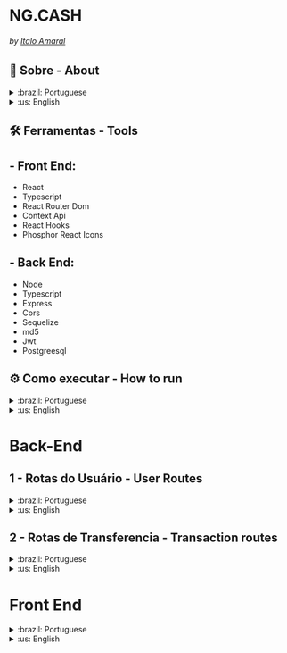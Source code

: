 # NG.CASH 
###### by _[Italo Amaral](https://www.linkedin.com/in/italo-rockenbach-594082132/)_


## 📃 Sobre - About
<details>
  <summary > :brazil: Portuguese </summary>
  <p>
    Estruturar uma aplicação web fullstack, dockerizada, cujo objetivo seja possibilitar que usuários da NG consigam realizar transferências internas entre si.
  </p>
</details>

<details>
  <summary > :us: English </summary>
  <p>
    Structuring a fullstack, dockerized web application, whose objective is to enable NG users to be able to perform internal transfers between themselves.
  </p>

  <p><strong>Note:</strong> the application is currently only in Brazilian Portuguese</p>
</details>

## 🛠️ Ferramentas - Tools

## - Front End:
  - React
  - Typescript
  - React Router Dom
  - Context Api
  - React Hooks
  - Phosphor React Icons
  
## - Back End:
  - Node
  - Typescript
  - Express
  - Cors
  - Sequelize
  - md5
  - Jwt
  - Postgreesql

## ⚙️ Como executar - How to run

<details>
  <summary>:brazil: Portuguese </summary>
Você precisa ter instalado as seguintes ferramentas: Git, Docker e Docker Compose

Será necessário que a porta 3000 e 3001 estejam disponíveis para a aplicação, Postgresql usará a porta 5432 e o PG Adming usará a 5050

1 - Clone o repositório em uma pasta de sua preferencia 
```
git@github.com:ItaloRAmaral/DesafioTecnico-NG.git
```
2 - Entre na pasta `app` e suba o dockercompose, todas as depêndencias serão automaticamente instaladas
```
npm run compose:up   // para subir a aplicação
npm run compose:down // para parar completamente a aplicação
```
3 - Após rodar o comando, aguarde um pouco que a aplicação irá ficar disponivel nas seguintes rotas:

  `- Front End: http://localhost:3000`

  `- Back End: http://localhost:3001`

<details>
  <summary> Observação</summary>
  <p> Caso algum container insita em ficar com o status unhealty, você pode ainda acessar a aplicação localmente, instalando as dependências, tanto no <code>/app/frontend</code> quanto no <code>/app/frontend</code></p>

  <p>E logo após a instalação das dependências, rode os comandos <code>npm start</code> no Front End e o comando <code>npm run dev</code> no back end</p>

</details>
</details>

<details>
  <summary>:us: English </summary>
You need to have the following tools installed: Git, Docker and Docker Compose

It will be necessary that the ports 3000 and 3001 are available for the application, Postgresql will use port 5432 and PG Adming will use 5050

1 - Clone the repository in a folder of your choice
```
git@github.com:ItaloRAmaral/DesafioTecnico-NG.git
```

2 - Enter the `app` folder and raise the dockercompose, all dependencies will be automatically installed
```
npm run compose:up   // to start the application
npm run compose:down // to stop the application completely
```

3 - After running the command, wait a while for the application to be available at the following routes:

  `- Front End: http://localhost:3000`

  `- Back End: http://localhost:3001`

<details>
  <summary>Note</summary>
  <p> If any container insists on staying with the unhealty status, you can still access the application locally, installing the dependencies, both in <code>/app/frontend</code> and in <code>/app/frontend</code></p>

  <p>And after installing the dependencies, run the <code>npm start</code> command on the Front End and the <code>npm run dev</code> command on the back end</p>
</details>
</details>


# Back-End

## 1 - Rotas do Usuário - User Routes

<details>
  <summary>:brazil: Portuguese </summary>

###  Login

| Método | Funcionalidade             | URL                              |
| ------ | -------------------------- | -------------------------------- |
| `POST` | Realiza o login do usuário | http://localhost:3001/user/login |

Nessa requisição `POST` é necessário informar o seguinte JSON:

```
{
  "username": "Nome do Usuário",
  "password": "senha_secreta"
}
```

Esta rota retorna o seguinte JSON:
```
{
	"token": 'token_ultra_secreto',
	"username": "Nome do Usuário"
}
```
### Register

| Método | Funcionalidade             | URL                                 |
| ------ | -------------------------- | ----------------------------------- |
| `POST` | Realiza o login do usuário | http://localhost:3001/user/register |

Nessa requisição `POST` é necessário informar o seguinte JSON:

```
{
  "username": "Nome do Usuário",
  "password": "senha_secreta"
}
```
Esta requisição retorna o seguinte JSON 
```
{
	"id": id do usuário,
	"username": "Nome do Usuário",
	"password": "senha_secreta",
	"accountId": o id da conta do usuário,
	"account": {
		"id": o id da conta do usuário,
		"balance": 100 // por padrão é colocado 100 reais de balance para todo novo usuário
	},
	"token": "token_ultra_secreto"
}
```


### Informações do usuário

| Método | Funcionalidade                                    | URL                                |
| ------ | ------------------------------------------------- | ---------------------------------- |
| `GET`  | Recupera as informações do usuário e da sua conta | http://localhost:3001/user/account |

É necesário o envio de um token válido atravéz do headers

Nessa requisição `GET` é retornada as seguintes informações

```
{
  "id": 1,
  "username": "Nome do Usuário",
  "accountId": 1,
  "account": {
    "balance": 100,
  }
}
```
</details>

<details>
  <summary>:us: English</summary>

###  Login

| Method | Functionality             | URL                              |
| ------ | -------------------------- | -------------------------------- |
| `POST` | Performs the user login | http://localhost:3001/user/login |

In this `POST` request it is necessary to inform the following
  
```
  {
    "username": "User Name",
    "password": "secret_password",
  }
```

This route returns the following JSON

```
{
	"token": 'secret_token',
	"username": "User Name",
}
```

### Register

| Method | Functionality             | URL                              |
| ------ | -------------------------- | -------------------------------- |
| `POST` | Register the new user | http://localhost:3001/user/register |

In this `POST` request it is necessary to inform the following

```
  {
    "username": "User Name",
    "password": "secret_password",
  }
```

This route returns the following JSON
```
{
	"id": User Id,
	"username": "User Name",
	"password": "user_password",
	"accountId": account_id,
	"account": {
		"id": account_id,
		"balance": 100 // by default is set 100 reals for every new user
	},
	"token": "secret_token"
}
```

### User information

| Method | Functionality             | URL                              |
| ------ | -------------------------- | -------------------------------- |
| `GET` | Get the user information | http://localhost:3001/user/account |

It is necessary to send a valid token through the headers

In this `GET` request is returned the following information

```
{
  "id": 1,
  "username": "User Name",
  "accountId": 1,
  "account": {
    "balance": 100,
  }
}
```
</details>

## 2 - Rotas de Transferencia - Transaction routes

<details>
  <summary>:brazil: Portuguese </summary>

Todos as rotas abaixo necessitam de um token válido, que é gerado no login do usário, para poderem funcionar. Este token deve ser passado pelo `header` da requisição na chave `authorization`. 

| Método | Funcionalidade                        | URL                               |
| ------ | ------------------------------------- | --------------------------------- |
| `POST`   | Cria uma nova transação entre contas | http://localhost:3001/transaction/deposit |

Nessa requisição `POST` é necessário informar o seguinte JSON:

```
{
 "username": "nome do usuário a ser transferido",
 "amount": 5 // valor a ser tranferido
}
```

Essa rota retorna o seguinte JSON:
```
{
	"id": id da transferencia,
	"creditedAccountId": id da conta da pessoa que recebeu a transferencia,
	"debitedAccountId": id da conta da pessoa que fez a transferencia,
	"value": "valor da transferencia",
	"createdAt": "2022-11-21T23:32:28.436Z"
}

```

| Método | Funcionalidade                                   | URL                                      |
| ------ | ------------------------------------------------ | ---------------------------------------- |
| `GET`    | Retorna todas as transações do usuário           | http://localhost:3001/transaction/:accountId        |


Nessa requisição `GET` é retornada as seguintes informações

```
[
 {
   "id": 1, // id do usuário que está transferindo
   "debitedAccountId": 1, // id da conta que está sendo debitada
   "creditedAccountId": 2, // id da conta que está sendo creditada
   "value": 50, // valor a ser tranferido
   "createdAt": "2022-11-21T18:26:01.271Z", // data da transferencia
   "debitedAccount": {
        "id": 1,
        "user": {
        "username": "nome do usuário" // nome do usuário que está tranferindo
        "id": 1,
        }
    },
    "creditedAccount": {
        "id": 2,
        "user": {
        "username": "nome do usário" // nome do usuário que está recebendo
        "id": 2,
        }
    }
]
```
</details>

<details>
  <summary>:us: English </summary>

All routes below need a valid token, which is generated in the user login, to work. This token must be passed through the request `header` in the `authorization` key.

| Method | Functionality             | URL                              |
| ------ | -------------------------- | -------------------------------- |
| `POST` | Create a new transaction between accounts | http://localhost:3001/transaction/deposit |

In this `POST` request it is necessary to inform the following

```
{
 "username": "user name to be transferred",
 "amount": 5 // value to be transferred
}
```

This route returns the following JSON

```
{
  "id": transfer id,
  "creditedAccountId": id of the account of the person who received the transfer,
  "debitedAccountId": id of the account of the person who made the transfer,
  "value": "transfer value",
  "createdAt": "2022-11-21T23:32:28.436Z"
}

```

| Method | Functionality             | URL                              |
| ------ | -------------------------- | -------------------------------- |
| `GET` | Returns all user transactions | http://localhost:3001/transaction/:accountId |

In this `GET` request is returned the following information

```
[
 {
   "id": 1, // user id that is transferring
   "debitedAccountId": 1, // id of the account being debited
   "creditedAccountId": 2, // id of the account being credited
   "value": 50, // value to be transferred
   "createdAt": "2022-11-21T18:26:01.271Z", // transfer date
   "debitedAccount": {
        "id": 1,
        "user": {
        "username": "user name" // user name that is transferring
        "id": 1,
        }
    },
    "creditedAccount": {
        "id": 2,
        "user": {
        "username": "user name" // user name that is receiving
        "id": 2,
        }
    }
]
```
</details>

# Front End

<details>
  <summary>:brazil: Portuguese </summary>
Para ter acesso ao front end da aplicação, basta apenas acessar o endereço `http://localhost:3000/`.

## 1 - Home Page
Página simples, que lembra o site oficial da _[NG.CASH](http://ng.cash)_, apenas o botão login está funcional. Os outros itens do header são apenas para contribuir com a estética.

Para realizar o login ou se cadastrar, basta clicar no botão `Login` que aparecerá um modal para você fazer o login, ou cadastro

<div align="center">
  <img src="./images/home-page.png" alt="Desafio NG.CASH - Home"/>
</div>

## 2 - Tela de Login e Cadastro

Para realizar o `login` é preciso digitar seu `username` com mais de 3 caracteres e sua `senha` com 8 caracteres, contendo letras maiúsculas, minúsculas e números. 

Caso ainda não tenha conta na NG é possível se cadastrar preenchendo o formulário ao lado sendo o `username` com mais de 3 caracteres e sua `senha` com 8 caracteres que deverá conter letras maiúsculas, minúsculas e números.

<div align="center">
  <img src="./images/login-cadastro.png" alt="Desafio NG.CASH - Registro"/>
</div>

## 3 - Dashboard do Usuário

Com o usuário logado, a tela principal apresenta: 

- saldo atual do usuário;

- Seção voltada à realização de transferências para outros usuários NG a partir do username de quem sofrerá o cash-in;

- Botão para realizar o log-out.

- Tabela de transações realizadas pelo usuário.

- Mecanismo para filtrar a tabela por data de transação e/ou transações do tipo cash-in/cash-out;

<p align="center">
  <img src="./images/dashboard.png" alt="Desafio NG.CASH - Tela Principal"/>
</p>

</details>

<details>
  <summary>:us: English </summary>

To access the front end of the application, just access the address `http://localhost:3000/`.

## 1 - Home Page

Simple page, which resembles the official website of _[NG.CASH](http://ng.cash)_, only the login button is functional. The other items in the header are only to contribute to the aesthetics.

To login or register, just click the `Login` button that will appear a modal for you to login, or register

<div align="center">
  <img src="./images/home-page.png" alt="Desafio NG.CASH - Home"/>
</div>

## 2 - Login and Registration Screen

To perform the `login` you must type your `username` with more than 3 characters and your `password` with 8 characters, containing uppercase, lowercase and numbers.

If you don't have an NG account yet, you can register by filling out the form on the side being the `username` with more than 3 characters and your `password` with 8 characters that must contain uppercase, lowercase and numbers.

<div align="center">
  <img src="./images/login-cadastro.png" alt="Desafio NG.CASH - Registro"/>
</div>

## 3 - User Dashboard

With the user logged in, the main screen presents:

- current balance of the user;

- Section aimed at making transfers to other NG users from the username of the one who will suffer the cash-in;

- Button to log out.

- Table of transactions made by the user.

- Mechanism to filter the table by transaction date and/or cash-in/cash-out transactions;

<div align="center">
  <img src="./images/dashboard.png" alt="Desafio NG.CASH - Tela Principal"/>
</div>
</details>
